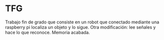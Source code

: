# TFG
Trabajo fin de grado que consiste en un robot que conectado mediante una raspberry pi localiza un objeto y lo sigue.
Otra modificación: lee señales y hace lo que reconoce.
Memoria acabada.
